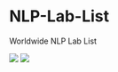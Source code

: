 # NLP-Lab-List
Worldwide NLP Lab List


<img src="https://capsule-render.vercel.app/api?type=waving&color=FF5733&height=200&section=header&text=Area&fontSize=28" />

<img src="https://capsule-render.vercel.app/api?type=rect&color=000000&height=200&section=footer&text=test&fontSize=16" />
